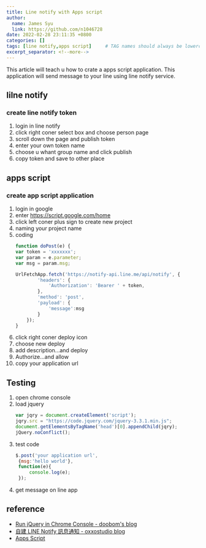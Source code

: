 ```yaml
---
title: Line notify with Apps script
author:
  name: James Syu
  link: https://github.com/n1046728
date: 2022-02-28 23:11:35 +0800
categories: []
tags: [line notify,apps script]     # TAG names should always be lowercase
excerpt_separator: <!--more-->
---
```

This article will teach u how to crate a apps script application.
This application will send message to your line using line notify service.
<!--more-->


## lilne notify
### create line notify token
1. login in line notify
2. click right coner select box and choose person page
3. scroll down the page and publish token
4. enter your own token name
5. choose u whant group  name and click publish
6. copy token and save to other place

## apps script
### create app script application
1. login in google
2. enter https://script.google.com/home
3. click left coner plus sign to create new project
4. naming your project name
5. coding
    ```js
    function doPost(e) {
    var token = 'xxxxxxx';
    var param = e.parameter;
    var msg = param.msg;

    UrlFetchApp.fetch('https://notify-api.line.me/api/notify', {
            'headers': {
                'Authorization': 'Bearer ' + token,
            },
            'method': 'post',
            'payload': {
                'message':msg
            }
        });
    }
    ```
6. click right coner deploy icon
7. choose new deploy
8. add description...and deploy
9. Authorize...and allow
10. copy your application url

## Testing
1. open chrome console
2. load jquery
   ```js
   var jqry = document.createElement('script');
   jqry.src = "https://code.jquery.com/jquery-3.3.1.min.js";
   document.getElementsByTagName('head')[0].appendChild(jqry);
   jQuery.noConflict();
   ```
3. test code
   ```js
   $.post('your application url',
    {msg:'hello world'},
    function(e){
        console.log(e);
    });
   ```
4. get message on line app

## reference
* [Run jQuery in Chrome Console - doobom's blog](https://doobom.me/run-jquery-in-chrome-console)
* [自建 LINE Notify 訊息通知 - oxxostudio blog](https://www.oxxostudio.tw/articles/201806/line-notify.html)
* [Apps Script](https://script.google.com)